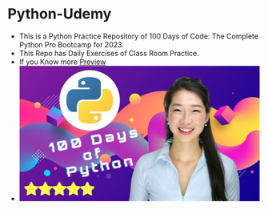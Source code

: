 # Python-Udemy
* This is a Python Practice Repository of 100 Days of Code: The Complete Python Pro Bootcamp for 2023.
* This Repo has Daily Exercises of Class Room Practice.
* If you Know more [Preview](https://www.udemy.com)
* ![Image](maxresdefault.jpg)